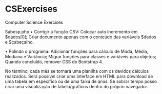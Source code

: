# CSExercises
Computer Science Exercises

Sabesp.php
• Corrigir a função CSV:	Colocar auto incremento em $dados[0];
							Criar documento apenas com o conteúdo das variáveis $dados e $cabeçalho.
							
• Polindo o programa:		Adicionar funções para cálculo de Moda, Média, Mediana e Variância;
							Migrar funções para classes e variáveis para objetos;
							Quando concluído, remover CSS do Bootstrap 4.

No término, cada mês se tornará uma planilha com os devidos cálculos realizados. Será possível criar uma interface em HTML para download de uma tabela em específico ou de uma faixa de anos. Se sobrar tempo posso criar uma visualização de tabela/gráficos dentro do próprio navegador.
